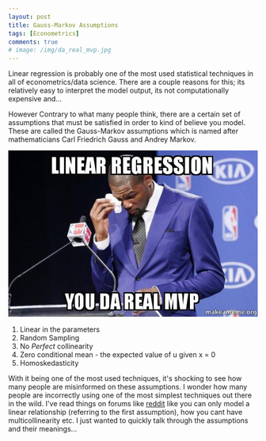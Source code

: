 ```yaml
---
layout: post
title: Gauss-Markov Assumptions
tags: [Econometrics]
comments: true
# image: /img/da_real_mvp.jpg
---
```


Linear regression is probably one of the most used statistical techniques in all of econometrics/data science. There are a couple reasons for this; its relatively easy to interpret the model output, its not computationally expensive and...


However Contrary to what many people think, there are a certain set of assumptions that must be satisfied in order to kind of believe you model. These are called the Gauss-Markov assumptions which is named after mathematicians Carl Friedrich Gauss and Andrey Markov.

![mvp](/img/da_real_mvp.jpg)

  1. Linear in the parameters
  2. Random Sampling
  3. No *Perfect* collinearity
  4. Zero conditional mean - the expected value of u given x = 0
  5. Homoskedasticity



With it being one of the most used techniques, it's shocking to see how many people are misinformed on these assumptions. I wonder how many people are incorrectly using one of the most simplest techniques out there in the wild. I've read things on forums like [reddit](https://reddit.com/r/datascience) like you can only model a linear relationship (referring to the first assumption), how you cant have multicollinearity etc. I just wanted to quickly talk through the assumptions and their meanings...
